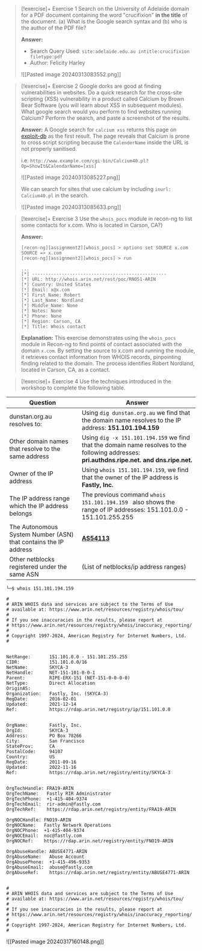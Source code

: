 
> [!exercise]+ Exercise 1
> Search on the University of Adelaide domain for a PDF document containing the word "crucifixion" **in the title** of the document. (a) What is the Google search syntax and (b) who is the author of the PDF file?
> 
> **Answer:**
> - Search Query Used: `site:adelaide.edu.au intitle:crucifixion filetype:pdf`
> - Author: Felicity Harley
>   
> ![[Pasted image 20240313083552.png]]


> [!exercise]+ Exercise 2
> Google dorks are good at finding vulnerabilities in websites. Do a quick research for the cross-site scripting (XSS) vulnerability in a product called Calcium by Brown Bear Software (you will learn about XSS in subsequent modules). What google search would you perform to find websites running Calcium? Perform the search, and paste a screenshot of the results.
> 
> **Answer:**
> A Google search for `calcium xss` returns this page on [exploit-db](https://www.exploit-db.com/exploits/31858) as the first result. The page reveals that Calcium is prone to cross script scripting because the `CalenderName` inside the URL is not properly sanitised. 
> 
> i.e. `http://www.example.com/cgi-bin/Calcium40.pl?Op=ShowIt&CalendarName=[xss]`
> 
> ![[Pasted image 20240313085227.png]]
> 
> We can search for sites that use calcium by including `inurl: Calcium40.pl` in the search.
> 
> ![[Pasted image 20240313085633.png]]


> [!exercise]+ Exercise 3
> Use the `whois_pocs` module in recon-ng to list some contacts for x.com. Who is located in Carson, CA?}
> 
> **Answer:**
>
> ```
> [recon-ng][assignment2][whois_pocs] > options set SOURCE x.com
> SOURCE => x.com
> [recon-ng][assignment2][whois_pocs] > run
>
> ...
> [*] --------------------------------------------------
> [*] URL: http://whois.arin.net/rest/poc/RNO51-ARIN
> [*] Country: United States
> [*] Email: x@x.com
> [*] First_Name: Robert
> [*] Last_Name: Nordland
> [*] Middle_Name: None
> [*] Notes: None
> [*] Phone: None
> [*] Region: Carson, CA
> [*] Title: Whois contact
> ```
>
> **Explanation:** This exercise demonstrates using the `whois_pocs` module in Recon-ng to find points of contact associated with the domain `x.com`. By setting the source to x.com and running the module, it retrieves contact information from WHOIS records, pinpointing finding related to the domain. The process identifies Robert Nordland, located in Carson, CA, as a contact.

> [!exercise]+ Exercise 4
> Use the techniques introduced in the workshop to complete the following table.
> 

| **Question**                                                    | **Answer**                                                                                                                                   |
| --------------------------------------------------------------- | -------------------------------------------------------------------------------------------------------------------------------------------- |
| dunstan.org.au resolves to:                                     | Using `dig dunstan.org.au` we find that the domain name resolves to the IP address: **151.101.194.159**                                      |
| Other domain names that resolve to the same address             | Using `dig -x 151.101.194.159` we find that the domain name resolves to the following addresses: **pri.authdns.ripe.net. and dns.ripe.net.** |
| Owner of the IP address                                         | Using `whois 151.101.194.159`, we find that the owner of the IP address is **Fastly, Inc.**                                                  |
| The IP address range which the IP address belongs               | The previous command `whois 151.101.194.159 ` also shows the range of IP addresses: 151.101.0.0 - 151.101.255.255                            |
| The Autonomous System Number (ASN) that contains the IP address | **[AS54113](https://www.shodan.io/search?query=asn%3A%22AS54113%22)**                                                                        |
| Other netblocks registered under the same ASN                   | (List of netblocks/ip address ranges)                                                                                                        |

```shell
└─$ whois 151.101.194.159

#
# ARIN WHOIS data and services are subject to the Terms of Use
# available at: https://www.arin.net/resources/registry/whois/tou/
#
# If you see inaccuracies in the results, please report at
# https://www.arin.net/resources/registry/whois/inaccuracy_reporting/
#
# Copyright 1997-2024, American Registry for Internet Numbers, Ltd.
#


NetRange:       151.101.0.0 - 151.101.255.255
CIDR:           151.101.0.0/16
NetName:        SKYCA-3
NetHandle:      NET-151-101-0-0-1
Parent:         RIPE-ERX-151 (NET-151-0-0-0-0)
NetType:        Direct Allocation
OriginAS:       
Organization:   Fastly, Inc. (SKYCA-3)
RegDate:        2016-02-01
Updated:        2021-12-14
Ref:            https://rdap.arin.net/registry/ip/151.101.0.0


OrgName:        Fastly, Inc.
OrgId:          SKYCA-3
Address:        PO Box 78266
City:           San Francisco
StateProv:      CA
PostalCode:     94107
Country:        US
RegDate:        2011-09-16
Updated:        2022-11-16
Ref:            https://rdap.arin.net/registry/entity/SKYCA-3


OrgTechHandle: FRA19-ARIN
OrgTechName:   Fastly RIR Administrator
OrgTechPhone:  +1-415-404-9374 
OrgTechEmail:  rir-admin@fastly.com
OrgTechRef:    https://rdap.arin.net/registry/entity/FRA19-ARIN

OrgNOCHandle: FNO19-ARIN
OrgNOCName:   Fastly Network Operations
OrgNOCPhone:  +1-415-404-9374 
OrgNOCEmail:  noc@fastly.com
OrgNOCRef:    https://rdap.arin.net/registry/entity/FNO19-ARIN

OrgAbuseHandle: ABUSE4771-ARIN
OrgAbuseName:   Abuse Account
OrgAbusePhone:  +1-415-496-9353 
OrgAbuseEmail:  abuse@fastly.com
OrgAbuseRef:    https://rdap.arin.net/registry/entity/ABUSE4771-ARIN


#
# ARIN WHOIS data and services are subject to the Terms of Use
# available at: https://www.arin.net/resources/registry/whois/tou/
#
# If you see inaccuracies in the results, please report at
# https://www.arin.net/resources/registry/whois/inaccuracy_reporting/
#
# Copyright 1997-2024, American Registry for Internet Numbers, Ltd.
#
```

![[Pasted image 20240317160148.png]]